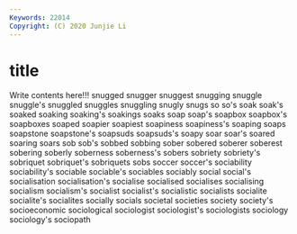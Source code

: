 ```yaml
---
Keywords: 22014
Copyright: (C) 2020 Junjie Li
---
```


# title

Write contents here!!!
snugged 
snugger
snuggest 
snugging 
snuggle 
snuggle's 
snuggled 
snuggles 
snuggling 
snugly 
snugs 
so
so's 
soak 
soak's 
soaked 
soaking 
soaking's 
soakings 
soaks 
soap 
soap's
soapbox 
soapbox's 
soapboxes 
soaped 
soapier 
soapiest 
soapiness 
soapiness's 
soaping 
soaps
soapstone 
soapstone's 
soapsuds 
soapsuds's 
soapy 
soar 
soar's 
soared 
soaring 
soars
sob 
sob's 
sobbed 
sobbing 
sober 
sobered 
soberer 
soberest 
sobering 
soberly
soberness 
soberness's 
sobers 
sobriety 
sobriety's 
sobriquet 
sobriquet's 
sobriquets 
sobs 
soccer
soccer's 
sociability 
sociability's 
sociable 
sociable's 
sociables 
sociably 
social 
social's 
socialisation
socialisation's 
socialise 
socialised 
socialises 
socialising 
socialism 
socialism's 
socialist 
socialist's 
socialistic
socialists 
socialite 
socialite's 
socialites 
socially 
socials 
societal 
societies 
society 
society's
socioeconomic 
sociological 
sociologist 
sociologist's 
sociologists 
sociology 
sociology's 
sociopath 
